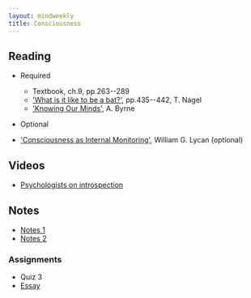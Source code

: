 ```yaml
---
layout: mindweekly
title: Consciousness
---
```


## Reading

+ Required
  + Textbook, ch.9, pp.263--289
  + ['What is it like to be a bat?'](Nagel.pdf), pp.435--442, T. Nagel
  + ['Knowing Our Minds'](Byrne.pdf), A. Byrne

+ Optional
- ['Consciousness as Internal Monitoring'](Internal.pdf), William G. Lycan (optional)

## Videos
+ [Psychologists on introspection](http://study.com/academy/lesson/introspection-and-self-awareness-theory-in-psychology-definition-examples.html)

## Notes
+ [Notes 1](notes)
+ [Notes 2](notes2)



### Assignments
+ Quiz 3
+ [Essay](essay)



